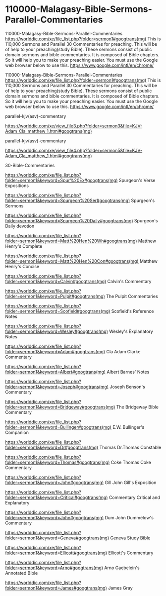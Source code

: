 # 110000-Malagasy-Bible-Sermons-Parallel-Commentaries
110000-Malagasy-Bible-Sermons-Parallel-Commentaries
https://worlddic.com/xe/file_list.php?folder=sermon1#googtrans(mg) 
This is 110,000 Sermons and Parallel 30 Commentaries for preaching. 
This will be of help to your preaching(study Bible). 
These sermons consist of public domain sermons and bible commentaries. 
It is composed of Bible chapters. 
So it will help you to make your preaching easier.
You must use the Google web browser below to use this.
https://www.google.com/intl/en/chrome/

110000-Malagasy-Bible-Sermons-Parallel-Commentaries
https://worlddic.com/xe/file_list.php?folder=sermon1#googtrans(mg) 
This is 110,000 Sermons and Parallel 30 Commentaries for preaching. 
This will be of help to your preaching(study Bible). 
These sermons consist of public domain sermons and bible commentaries. 
It is composed of Bible chapters. 
So it will help you to make your preaching easier.
You must use the Google web browser below to use this.
https://www.google.com/intl/en/chrome/


parallel-kjv(asv)-commentary

https://worlddic.com/xe/view_file3.php?folder=sermon3&file=KJV-Adam_Cla_matthew_1.html#googtrans(mg) 

parallel-kjv(asv)-commentary

https://worlddic.com/xe/view_file4.php?folder=sermon5&file=KJV-Adam_Cla_matthew_1.html#googtrans(mg)

30-Bible-Commentaries

 https://worlddic.com/xe/file_list.php?folder=sermon1&keyword=Spur%20Ex#googtrans(mg) Spurgeon's Verse Expositions 
 
 https://worlddic.com/xe/file_list.php?folder=sermon1&keyword=Spurgeon%20Ser#googtrans(mg) Spurgeon's Sermons 
 
 https://worlddic.com/xe/file_list.php?folder=sermon1&keyword=Spurgeon%20Daily#googtrans(mg) Spurgeon's Daily devotion 
 
 https://worlddic.com/xe/file_list.php?folder=sermon1&keyword=Matt%20Hen%20Wh#googtrans(mg) Matthew Henry's Complete 
 
 https://worlddic.com/xe/file_list.php?folder=sermon1&keyword=Matt%20Hen%20Con#googtrans(mg) Matthew Henry's Concise 


 https://worlddic.com/xe/file_list.php?folder=sermon1&keyword=Calvin#googtrans(mg) Calvin's Commentary  
 
 https://worlddic.com/xe/file_list.php?folder=sermon1&keyword=Pulpit#googtrans(mg) The Pulpit Commentaries 
 
 https://worlddic.com/xe/file_list.php?folder=sermon1&keyword=Scofield#googtrans(mg) Scofield's Reference Notes  
 
 https://worlddic.com/xe/file_list.php?folder=sermon1&keyword=Wesley#googtrans(mg) Wesley's Explanatory Notes 
 
 https://worlddic.com/xe/file_list.php?folder=sermon1&keyword=Adam#googtrans(mg) Cla Adam Clarke Commentary 
 

 https://worlddic.com/xe/file_list.php?folder=sermon1&keyword=Albert#googtrans(mg) Albert Barnes' Notes 
 
 https://worlddic.com/xe/file_list.php?folder=sermon1&keyword=Joseph#googtrans(mg) Joseph Benson's Commentary 
 
 https://worlddic.com/xe/file_list.php?folder=sermon1&keyword=Bridgeway#googtrans(mg) The Bridgeway Bible Commentary 
 
 https://worlddic.com/xe/file_list.php?folder=sermon1&keyword=Bullinger#googtrans(mg) E.W. Bullinger's Companion 
 
 https://worlddic.com/xe/file_list.php?folder=sermon1&keyword=Dr#googtrans(mg) Thomas Dr.Thomas Constable 
 
 
 https://worlddic.com/xe/file_list.php?folder=sermon1&keyword=Thomas#googtrans(mg) Coke Thomas Coke Commentary 
 
 https://worlddic.com/xe/file_list.php?folder=sermon1&keyword=John#googtrans(mg) Gill John Gill's Exposition 
 
 https://worlddic.com/xe/file_list.php?folder=sermon1&keyword=Critical#googtrans(mg) Commentary Critical and Explanatory 
 
 https://worlddic.com/xe/file_list.php?folder=sermon1&keyword=John#googtrans(mg) Dum John Dummelow's Commentary 
 
 https://worlddic.com/xe/file_list.php?folder=sermon1&keyword=Geneva#googtrans(mg) Geneva Study Bible 
 
 
 https://worlddic.com/xe/file_list.php?folder=sermon1&keyword=Ellicott#googtrans(mg) Ellicott's Commentary 
 
 https://worlddic.com/xe/file_list.php?folder=sermon1&keyword=Arno#googtrans(mg) Arno Gaebelein's Annotated Bible 
 
 https://worlddic.com/xe/file_list.php?folder=sermon1&keyword=James#googtrans(mg) James Gray 
 
 
